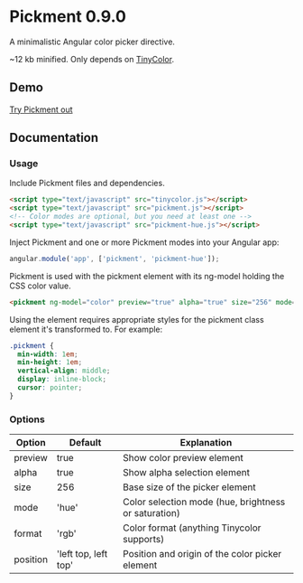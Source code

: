 # Pickment 0.9.0

A minimalistic Angular color picker directive. 

~12 kb minified. Only depends on [TinyColor](https://github.com/bgrins/TinyColor).

## Demo

[Try Pickment out](https://cdn.rawgit.com/HertzaHaeon/pickment/0b4fb5daeca713b7fbde07d81d91ba970e261ca2/demo/index.html)

## Documentation

### Usage

Include Pickment files and dependencies.

```html
<script type="text/javascript" src="tinycolor.js"></script>
<script type="text/javascript" src="pickment.js"></script>
<!-- Color modes are optional, but you need at least one -->
<script type="text/javascript" src="pickment-hue.js"></script>
```

Inject Pickment and one or more Pickment modes into your Angular app:

```javascript
angular.module('app', ['pickment', 'pickment-hue']);
```

Pickment is used with the pickment element with its ng-model holding the CSS color value.

```html
<pickment ng-model="color" preview="true" alpha="true" size="256" mode="hue" format="rgb" position="left top, left top"></pickment>
```

Using the element requires appropriate styles for the pickment class element it's transformed to. For example:

```css
.pickment {
  min-width: 1em;
  min-height: 1em;
  vertical-align: middle;
  display: inline-block;
  cursor: pointer;
}
```

### Options

| Option        | Default              | Explanation  |
| ------------- |----------------------| --- |
| preview       | true                 | Show color preview element |
| alpha         | true                 | Show alpha selection element |
| size          | 256                  | Base size of the picker element |
| mode          | 'hue'                | Color selection mode (hue, brightness or saturation) |
| format        | 'rgb'                | Color format (anything Tinycolor supports) |
| position      | 'left top, left top' | Position and origin of the color picker element |
